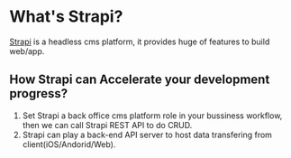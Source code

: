 # What's Strapi?

[Strapi](https://strapi.io/) is a headless cms platform, it provides huge of features to build web/app.

## How Strapi can Accelerate your development progress?

 1. Set Strapi a back office cms platform role in your bussiness workflow, then we can call Strapi REST API to do CRUD.
 2. Strapi can play a back-end API server to host data transfering from client(iOS/Andorid/Web).

